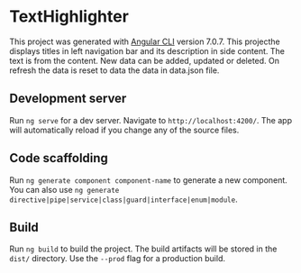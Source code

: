 # TextHighlighter

This project was generated with [Angular CLI](https://github.com/angular/angular-cli) version 7.0.7.
This projecthe displays titles in left navigation bar and its description in side content.
The text is from the content.
New data can be added, updated or deleted.
On refresh the data is reset to data the data in data.json file.

## Development server

Run `ng serve` for a dev server. Navigate to `http://localhost:4200/`. The app will automatically reload if you change any of the source files.

## Code scaffolding

Run `ng generate component component-name` to generate a new component. You can also use `ng generate directive|pipe|service|class|guard|interface|enum|module`.

## Build

Run `ng build` to build the project. The build artifacts will be stored in the `dist/` directory. Use the `--prod` flag for a production build.
